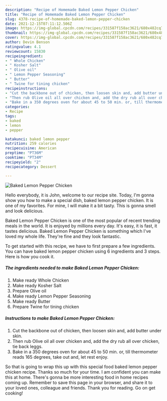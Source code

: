 ```yaml
---
description: "Recipe of Homemade Baked Lemon Pepper Chicken"
title: "Recipe of Homemade Baked Lemon Pepper Chicken"
slug: 4378-recipe-of-homemade-baked-lemon-pepper-chicken
date: 2021-12-15T07:11:12.506Z
image: https://img-global.cpcdn.com/recipes/331587f158ac3621/680x482cq70/baked-lemon-pepper-chicken-recipe-main-photo.jpg
thumbnail: https://img-global.cpcdn.com/recipes/331587f158ac3621/680x482cq70/baked-lemon-pepper-chicken-recipe-main-photo.jpg
cover: https://img-global.cpcdn.com/recipes/331587f158ac3621/680x482cq70/baked-lemon-pepper-chicken-recipe-main-photo.jpg
author: Devin Benson
ratingvalue: 4.1
reviewcount: 15830
recipeingredient:
- " Whole Chicken"
- " Kosher Salt"
- " Olive oil"
- " Lemon Pepper Seasoning"
- " Butter"
- " Twine for tining chicken"
recipeinstructions:
- "Cut the backbone out of chicken, then loosen skin and, add butter under skin."
- "Then rub Olive oil all over chicken and, add the dry rub all over chicken, tie back leggs."
- "Bake in a 350 degrees oven for about 45 to 50 min. or, till thermometer reads 165 degrees, take out and, let rest enjoy."
categories:
- Recipe
tags:
- baked
- lemon
- pepper

katakunci: baked lemon pepper 
nutrition: 259 calories
recipecuisine: American
preptime: "PT36M"
cooktime: "PT34M"
recipeyield: "2"
recipecategory: Dessert

---
```



![Baked Lemon Pepper Chicken](https://img-global.cpcdn.com/recipes/331587f158ac3621/680x482cq70/baked-lemon-pepper-chicken-recipe-main-photo.jpg)

Hello everybody, it is John, welcome to our recipe site. Today, I'm gonna show you how to make a special dish, baked lemon pepper chicken. It is one of my favorites. For mine, I will make it a bit tasty. This is gonna smell and look delicious.



Baked Lemon Pepper Chicken is one of the most popular of recent trending meals in the world. It is enjoyed by millions every day. It's easy, it is fast, it tastes delicious. Baked Lemon Pepper Chicken is something which I've loved my whole life. They're fine and they look fantastic.


To get started with this recipe, we have to first prepare a few ingredients. You can have baked lemon pepper chicken using 6 ingredients and 3 steps. Here is how you cook it.

<!--inarticleads1-->

##### The ingredients needed to make Baked Lemon Pepper Chicken:

1. Make ready  Whole Chicken
1. Make ready  Kosher Salt
1. Prepare  Olive oil
1. Make ready  Lemon Pepper Seasoning
1. Make ready  Butter
1. Prepare  Twine for tining chicken




<!--inarticleads2-->

##### Instructions to make Baked Lemon Pepper Chicken:

1. Cut the backbone out of chicken, then loosen skin and, add butter under skin.
1. Then rub Olive oil all over chicken and, add the dry rub all over chicken, tie back leggs.
1. Bake in a 350 degrees oven for about 45 to 50 min. or, till thermometer reads 165 degrees, take out and, let rest enjoy.




So that is going to wrap this up with this special food baked lemon pepper chicken recipe. Thanks so much for your time. I am confident you can make this at home. There's gonna be more interesting food in home recipes coming up. Remember to save this page in your browser, and share it to your loved ones, colleague and friends. Thank you for reading. Go on get cooking!

